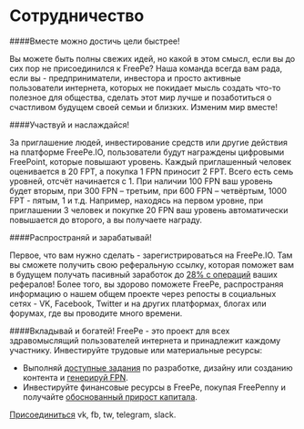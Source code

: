 # Сотрудничество
####Вместе можно достичь цели быстрее!

Вы можете быть полны свежих идей, но какой в этом смысл, если вы до сих пор не присоединился к FreePe? Наша команда всегда вам рада, если вы - предприниматели, инвестора и просто активные пользователи интернета, которых не покидает мысль создать что-то полезное для общества, сделать этот мир лучше и позаботиться о счастливом будущем своей семьи и близких.
 Изменим мир вместе!

####Участвуй и наслаждайся!

За приглашение людей, инвестирование средств или другие действия на платформе FreePe.IO, пользователи будут награждены цифровыми FreePoint, которые повышают уровень. Каждый приглашенный человек оценивается в 20 FPT, а покупка 1 FPN приносит 2 FPT. Всего есть семь уровней, отсчёт начинается с 1. При наличии 100 FPN ваш уровень будет вторым, при 300 FPN – третьим, при 600 FPN – четвёртым, 1000 FPT - пятым, 1 и т.д.
Например, находясь на первом уровне, при приглашении 3 человек и покупке 20 FPN ваш уровень автоматически повышается до второго, а вы получаете награду.

####Распространяй и зарабатывай!

Первое, что вам нужно сделать - зарегистрироваться на FreePe.IO. Там вы сможете получить свою реферальную ссылку, которая поможет вам в будущем получать пасивный заработок до [28% с операций](https://freepe.info/ru/polzovatelskoe_soglashenie.html) ваших рефералов! 
Более того, вы здорово поможете FreePe, распространяя информацию о нашем общем проекте через репосты в социальных сетях - VK, Facebook, Twitter и на других платформах, блогах или форумах, где вы проводите много времени. 


####Вкладывай и богатей!
FreePe - это проект для всех здравомыслящий пользователей интернета и принадлежит каждому участнику. Инвестируйте трудовые или материальные ресурсы:
* Выполняй [доступные задания](https://pintask.me/board/vPsfuf2sawcaDyt6b) по разработке, дизайну или созданию контента и [генерируй FPN](https://freepe.info/ru/generatsiya.html).
* Инвестируйте финансовые ресурсы в FreePe, покупая FreePenny и получайте [обоснованный прирост капитала](https://docs.google.com/spreadsheets/d/15qjeMWLIXKBcD7hW5LufVvJnaPi1_A1x69Iu8WOBMTw/edit?usp=sharing). 


[Присоединиться](http://freepe.co) vk, fb, tw, telegram, slack.
